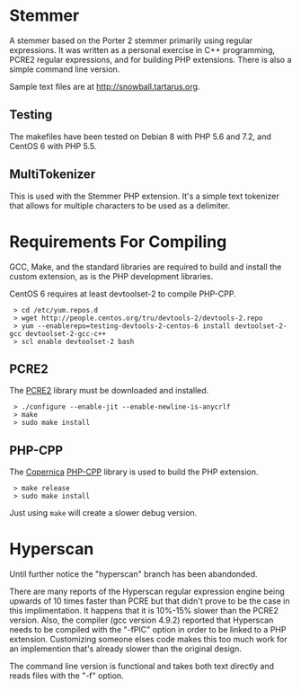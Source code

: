 # Stemmer
A stemmer based on the Porter 2 stemmer primarily using regular expressions. It was written as a personal exercise in C++ programming, PCRE2 regular expressions, and for building PHP extensions. There is also a simple command line version.

Sample text files are at http://snowball.tartarus.org.

## Testing
The makefiles have been tested on Debian 8 with PHP 5.6 and 7.2,  and CentOS 6 with PHP 5.5.

## MultiTokenizer
This is used with the Stemmer PHP extension. It's a simple text tokenizer that allows for multiple characters to be used as a delimiter.

# Requirements For Compiling
GCC, Make, and the standard libraries are required to build and install the custom extension, as is the PHP development libraries.

CentOS 6 requires at least devtoolset-2 to compile PHP-CPP.
```
 > cd /etc/yum.repos.d
 > wget http://people.centos.org/tru/devtools-2/devtools-2.repo
 > yum --enablerepo=testing-devtools-2-centos-6 install devtoolset-2-gcc devtoolset-2-gcc-c++
 > scl enable devtoolset-2 bash
```

## PCRE2
The [PCRE2](http://www.pcre.org) library must be downloaded and installed.
```
 > ./configure --enable-jit --enable-newline-is-anycrlf
 > make
 > sudo make install
```

## PHP-CPP
The [Copernica](http://www.copernica.com) [PHP-CPP](http://www.php-cpp.com/) library is used to build the PHP extension.
```
 > make release
 > sudo make install
```
Just using ```make``` will create a slower debug version.

# Hyperscan
Until further notice the "hyperscan" branch has been abandonded.

There are many reports of the Hyperscan regular expression engine being upwards of 10 times faster than PCRE but that didn't prove to be the case in this implimentation. It happens that it is 10%-15% slower than the PCRE2 version. Also, the compiler (gcc version 4.9.2) reported that Hyperscan needs to be compiled with the "-fPIC" option in order to be linked to a PHP extension. Customizing someone elses code makes this too much work for an implemention that's already slower than the original design.

The command line version is functional and takes both text directly and reads files with the "-f" option.
